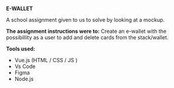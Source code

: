 **E-WALLET**

A school assignment given to us to solve by looking at a mockup.

**The assignment instructions were to:**
Create an e-wallet with the possibillity as a user to add and delete cards from the stack/wallet. 

**Tools used:**
- Vue.js (HTML / CSS / JS )
- Vs Code
- Figma
- Node.js
